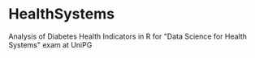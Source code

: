 # HealthSystems

Analysis of Diabetes Health Indicators in R for "Data Science for Health Systems" exam at UniPG
